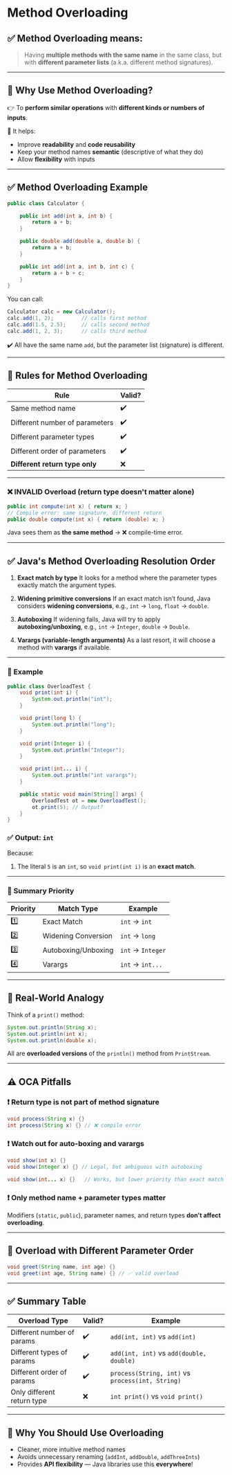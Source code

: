 # Method Overloading

## ✅ **Method Overloading** means:

> Having **multiple methods with the same name** in the same class, but with **different parameter lists** (a.k.a. different method signatures).

---

## 📌 Why Use Method Overloading?

👉 To **perform similar operations** with **different kinds or numbers of inputs**.

🔧 It helps:

- Improve **readability** and **code reusability**
- Keep your method names **semantic** (descriptive of what they do)
- Allow **flexibility** with inputs

---

## ✅ Method Overloading Example

```java
public class Calculator {

    public int add(int a, int b) {
        return a + b;
    }

    public double add(double a, double b) {
        return a + b;
    }

    public int add(int a, int b, int c) {
        return a + b + c;
    }
}
```

You can call:

```java
Calculator calc = new Calculator();
calc.add(1, 2);         // calls first method
calc.add(1.5, 2.5);     // calls second method
calc.add(1, 2, 3);      // calls third method
```

✔️ All have the same name `add`, but the parameter list (signature) is different.

---

## 🧠 Rules for Method Overloading

| Rule                                 | Valid? |
| ------------------------------------ | ------ |
| Same method name                     | ✔️   |
| Different number of parameters       | ✔️   |
| Different parameter types            | ✔️   |
| Different order of parameters        | ✔️   |
| **Different return type only** | ❌     |

---

### ❌ INVALID Overload (return type doesn't matter alone)

```java
public int compute(int x) { return x; }
// Compile error: same signature, different return
public double compute(int x) { return (double) x; }
```

Java sees them as **the same method** → ❌ compile-time error.

---

## ✅ **Java's Method Overloading Resolution Order**

1. **Exact match by type**
   It looks for a method where the parameter types exactly match the argument types.

2. **Widening primitive conversions**
   If an exact match isn’t found, Java considers **widening conversions**, e.g., `int` → `long`, `float` → `double`.

3. **Autoboxing**
   If widening fails, Java will try to apply **autoboxing/unboxing**, e.g., `int` → `Integer`, `double` → `Double`.

4. **Varargs (variable-length arguments)**
   As a last resort, it will choose a method with **varargs** if available.

---

### 🔎 Example

```java
public class OverloadTest {
    void print(int i) {
        System.out.println("int");
    }

    void print(long l) {
        System.out.println("long");
    }

    void print(Integer i) {
        System.out.println("Integer");
    }

    void print(int... i) {
        System.out.println("int varargs");
    }

    public static void main(String[] args) {
        OverloadTest ot = new OverloadTest();
        ot.print(5); // Output?
    }
}
```

### ✅ Output: `int`

Because:

1. The literal `5` is an `int`, so `void print(int i)` is an **exact match**.

---

### 🧠 Summary Priority

| Priority | Match Type          | Example           |
| -------- | ------------------- | ----------------- |
| 1️⃣      | Exact Match         | `int` → `int`     |
| 2️⃣      | Widening Conversion | `int` → `long`    |
| 3️⃣      | Autoboxing/Unboxing | `int` → `Integer` |
| 4️⃣      | Varargs             | `int` → `int...`  |

---

## 🧪 Real-World Analogy

Think of a `print()` method:

```java
System.out.println(String x);
System.out.println(int x);
System.out.println(double x);
```

All are **overloaded versions** of the `println()` method from `PrintStream`.

---

## ⚠️ OCA Pitfalls

### ❗ Return type is **not** part of method signature

```java
void process(String x) {}
int process(String x) {} // ❌ compile error
```

### ❗ Watch out for auto-boxing and varargs

```java
void show(int x) {}
void show(Integer x) {} // Legal, but ambiguous with autoboxing

void show(int... x) {}   // Works, but lower priority than exact match
```

### ❗ Only **method name + parameter types** matter

Modifiers (`static`, `public`), parameter names, and return types **don't affect overloading**.

---

## 🧪 Overload with Different Parameter Order

```java
void greet(String name, int age) {}
void greet(int age, String name) {} // ✅ valid overload
```

---

## ✅ Summary Table

| Overload Type              | Valid? | Example                                              |
| -------------------------- | ------ | ---------------------------------------------------- |
| Different number of params | ✔️   | `add(int, int)` vs `add(int)`                    |
| Different types of params  | ✔️   | `add(int, int)` vs `add(double, double)`         |
| Different order of params  | ✔️   | `process(String, int)` vs `process(int, String)` |
| Only different return type | ❌     | `int print()` vs `void print()`                  |

---

## 🧠 Why You Should Use Overloading

- Cleaner, more intuitive method names
- Avoids unnecessary renaming (`addInt`, `addDouble`, `addThreeInts`)
- Provides **API flexibility** — Java libraries use this **everywhere**!
